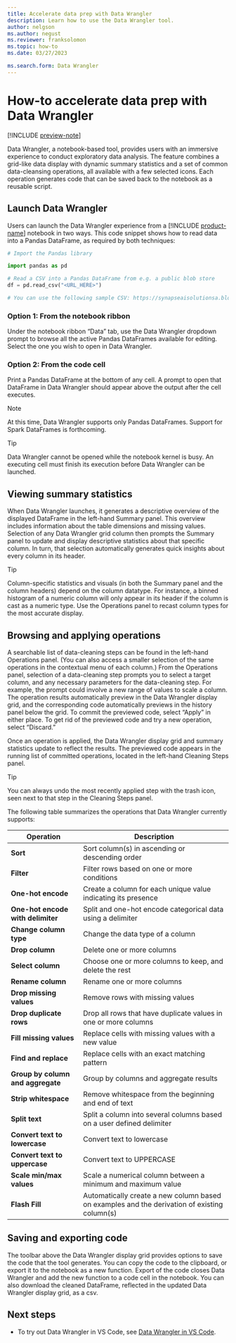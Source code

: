 ```yaml
---
title: Accelerate data prep with Data Wrangler
description: Learn how to use the Data Wrangler tool.
author: nelgson
ms.author: negust
ms.reviewer: franksolomon
ms.topic: how-to
ms.date: 03/27/2023

ms.search.form: Data Wrangler
---
```


# How-to accelerate data prep with Data Wrangler

[!INCLUDE [preview-note](../includes/preview-note.md)]

Data Wrangler, a notebook-based tool, provides users with an immersive experience to conduct exploratory data analysis. The feature combines a grid-like data display with dynamic summary statistics and a set of common data-cleansing operations, all available with a few selected icons. Each operation generates code that can be saved back to the notebook as a reusable script.

## Launch Data Wrangler

Users can launch the Data Wrangler experience from a [!INCLUDE [product-name](../includes/product-name.md)] notebook in two ways. This code snippet shows how to read data into a Pandas DataFrame, as required by both techniques:

```Python
# Import the Pandas library

import pandas as pd

# Read a CSV into a Pandas DataFrame from e.g. a public blob store
df = pd.read_csv("<URL_HERE>")

# You can use the following sample CSV: https://synapseaisolutionsa.blob.core.windows.net/public/Credit_Card_Fraud_Detection/creditcard.csv
```

### Option 1: From the notebook ribbon

Under the notebook ribbon “Data” tab, use the Data Wrangler dropdown prompt to browse all the active Pandas DataFrames available for editing. Select the one you wish to open in Data Wrangler.

### Option 2: From the code cell

Print a Pandas DataFrame at the bottom of any cell. A prompt to open that DataFrame in Data Wrangler should appear above the output after the cell executes.

> [!NOTE]
> At this time, Data Wrangler supports only Pandas DataFrames. Support for Spark DataFrames is forthcoming.

> [!TIP]
> Data Wrangler cannot be opened while the notebook kernel is busy. An executing cell must finish its execution before Data Wrangler can be launched.

## Viewing summary statistics

When Data Wrangler launches, it generates a descriptive overview of the displayed DataFrame in the left-hand Summary panel. This overview includes information about the table dimensions and missing values. Selection of any Data Wrangler grid column then prompts the Summary panel to update and display descriptive statistics about that specific column. In turn, that selection automatically generates quick insights about every column in its header.

> [!TIP]
> Column-specific statistics and visuals (in both the Summary panel and the column headers) depend on the column datatype. For instance, a binned histogram of a numeric column will only appear in its header if the column is cast as a numeric type. Use the Operations panel to recast column types for the most accurate display.

## Browsing and applying operations

A searchable list of data-cleaning steps can be found in the left-hand Operations panel. (You can also access a smaller selection of the same operations in the contextual menu of each column.) From the Operations panel, selection of a data-cleaning step prompts you to select a target column, and any necessary parameters for the data-cleaning step. For example, the prompt could involve a new range of values to scale a column. The operation results automatically preview in the Data Wrangler display grid, and the corresponding code automatically previews in the history panel below the grid. To commit the previewed code, select “Apply” in either place. To get rid of the previewed code and try a new operation, select “Discard.”

Once an operation is applied, the Data Wrangler display grid and summary statistics update to reflect the results. The previewed code appears in the running list of committed operations, located in the left-hand Cleaning Steps panel.

> [!TIP]
> You can always undo the most recently applied step with the trash icon, seen next to that step in the Cleaning Steps panel.

The following table summarizes the operations that Data Wrangler currently supports:

| **Operation** | **Description** |
|---|---|
| **Sort** | Sort column(s) in ascending or descending order |
| **Filter** | Filter rows based on one or more conditions |
| **One-hot encode** | Create a column for each unique value indicating its presence |
| **One-hot encode with delimiter** | Split and one-hot encode categorical data using a delimiter |
| **Change column type** | Change the data type of a column |
| **Drop column** | Delete one or more columns |
| **Select column** | Choose one or more columns to keep, and delete the rest |
| **Rename column** | Rename one or more columns |
| **Drop missing values** | Remove rows with missing values |
| **Drop duplicate rows** | Drop all rows that have duplicate values in one or more columns |
| **Fill missing values** | Replace cells with missing values with a new value |
| **Find and replace** | Replace cells with an exact matching pattern |
| **Group by column and aggregate** | Group by columns and aggregate results |
| **Strip whitespace** | Remove whitespace from the beginning and end of text |
| **Split text** | Split a column into several columns based on a user defined delimiter |
| **Convert text to lowercase** | Convert text to lowercase |
| **Convert text to uppercase** | Convert text to UPPERCASE |
| **Scale min/max values** | Scale a numerical column between a minimum and maximum value |
| **Flash Fill** | Automatically create a new column based on examples and the derivation of existing column(s) |

## Saving and exporting code

The toolbar above the Data Wrangler display grid provides options to save the code that the tool generates. You can copy the code to the clipboard, or export it to the notebook as a new function. Export of the code closes Data Wrangler and add the new function to a code cell in the notebook. You can also download the cleaned DataFrame, reflected in the updated Data Wrangler display grid, as a csv.

## Next steps

- To try out Data Wrangler in VS Code, see [Data Wrangler in VS Code](https://aznb.azurewebsites.net/docs/vscode-data-wrangler/).